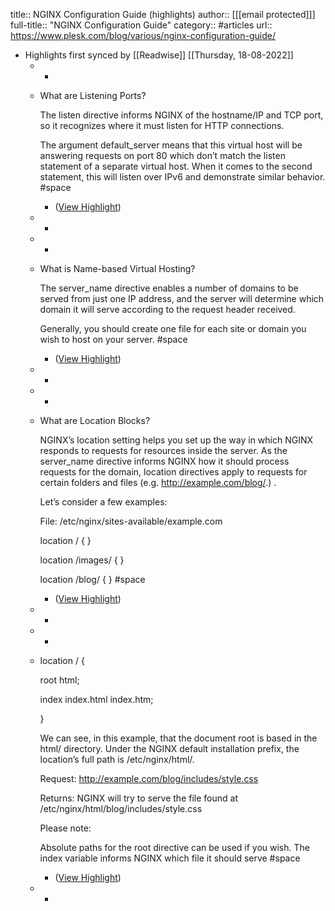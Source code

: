 title:: NGINX Configuration Guide (highlights)
author:: [[[email protected]]]
full-title:: "NGINX Configuration Guide"
category:: #articles
url:: https://www.plesk.com/blog/various/nginx-configuration-guide/

- Highlights first synced by [[Readwise]] [[Thursday, 18-08-2022]]
	- -
	- What are Listening Ports?
	  
	  The listen directive informs NGINX of the hostname/IP and TCP port, so it recognizes where it must listen for HTTP connections.
	  
	  The argument default_server means that this virtual host will be answering requests on port 80 which don’t match the listen statement of a separate virtual host. When it comes to the second statement, this will listen over IPv6 and demonstrate similar behavior. #space
		- ([View Highlight](https://instapaper.com/read/1475675408/18542195))
	- -
	- -
	- What is Name-based Virtual Hosting?
	  
	  The server_name directive enables a number of domains to be served from just one IP address, and the server will determine which domain it will serve according to the request header received.
	  
	  Generally, you should create one file for each site or domain you wish to host on your server. #space
		- ([View Highlight](https://instapaper.com/read/1475675408/18542220))
	- -
	- -
	- What are Location Blocks?
	  
	  NGINX’s location setting helps you set up the way in which NGINX responds to requests for resources inside the server. As the server_name directive informs NGINX how it should process requests for the domain, location directives apply to requests for certain folders and files (e.g. http://example.com/blog/.) .
	  
	  Let’s consider a few examples:
	  
	  File: /etc/nginx/sites-available/example.com
	  
	  location / { }
	  
	  location /images/ { }
	  
	  location /blog/ { } #space
		- ([View Highlight](https://instapaper.com/read/1475675408/18542242))
	- -
	- -
	- location / {
	  
	  root html;
	  
	  index index.html index.htm;
	  
	  }
	  
	  We can see, in this example, that the document root is based in the html/ directory. Under the NGINX default installation prefix, the location’s full path is /etc/nginx/html/.
	  
	  Request: http://example.com/blog/includes/style.css
	  
	  Returns: NGINX will try to serve the file found at /etc/nginx/html/blog/includes/style.css
	  
	  Please note:
	  
	  Absolute paths for the root directive can be used if you wish. The index variable informs NGINX which file it should serve #space
		- ([View Highlight](https://instapaper.com/read/1475675408/18542310))
	- -
